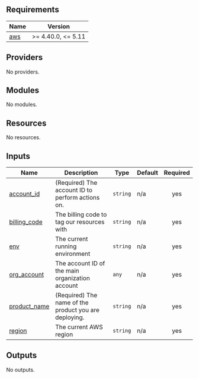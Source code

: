 ## Requirements

| Name | Version |
|------|---------|
| <a name="requirement_aws"></a> [aws](#requirement\_aws) | >= 4.40.0, <= 5.11 |

## Providers

No providers.

## Modules

No modules.

## Resources

No resources.

## Inputs

| Name | Description | Type | Default | Required |
|------|-------------|------|---------|:--------:|
| <a name="input_account_id"></a> [account\_id](#input\_account\_id) | (Required) The account ID to perform actions on. | `string` | n/a | yes |
| <a name="input_billing_code"></a> [billing\_code](#input\_billing\_code) | The billing code to tag our resources with | `string` | n/a | yes |
| <a name="input_env"></a> [env](#input\_env) | The current running environment | `string` | n/a | yes |
| <a name="input_org_account"></a> [org\_account](#input\_org\_account) | The account ID of the main organization account | `any` | n/a | yes |
| <a name="input_product_name"></a> [product\_name](#input\_product\_name) | (Required) The name of the product you are deploying. | `string` | n/a | yes |
| <a name="input_region"></a> [region](#input\_region) | The current AWS region | `string` | n/a | yes |

## Outputs

No outputs.

